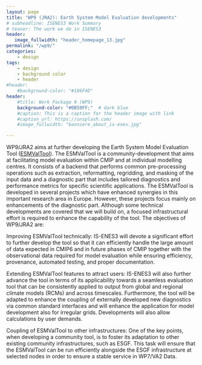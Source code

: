 ```yaml
---
layout: page
title: "WP9 (JRA2): Earth System Model Evaluation developments"
# subheadline: ISENES3 Work Summary
# teaser: The work we do in ISENES3
header:
   image_fullwidth: "header_homepage_13.jpg"
permalink: "/wp9/"
categories:
    - design
tags:
    - design
    - background color
    - header
#header:
    #background-color: "#186F4D"
header:
    #title: Work Package 9 (WP9)
    background-color: "#0B59FF;"  # dark blue
    #caption: This is a caption for the header image with link
    #caption_url: https://unsplash.com/
    #image_fullwidth: "banniere_about_is-enes.jpg"

---
```


WP9/JRA2 aims at further developing the Earth System Model Evaluation Tool ([ESMValTool](https://www.esmvaltool.org/)). The ESMValTool is a community-development that aims at facilitating model evaluation within CMIP and at individual modelling centres. It consists of a backend that performs common pre-processing operations such as extraction, reformatting, regridding, and masking of the input data and a diagnostic part that includes tailored diagnostics and performance metrics for specific scientific applications. The ESMValTool is developed in several projects which have enhanced synergies in this important research area in Europe. However, these projects focus mainly on enhancements of the diagnostic part. Although some technical developments are covered that we will build on, a focused infrastructural effort is required to enhance the capability of the tool. The objectives of WP9/JRA2 are:

Improving ESMValTool technically: IS-ENES3 will devote a significant effort to further develop the tool so that it can efficiently handle the large amount of data expected in CMIP6 and in future phases of CMIP together with the observational data required for model evaluation while ensuring efficiency, provenance, automated testing, and proper documentation.

Extending ESMValTool features to attract users: IS-ENES3 will also further advance the tool in terms of its applicability towards a seamless evaluation tool that can be consistently applied to output from global and regional climate models (RCMs) and across timescales. Furthermore, the tool will be adapted to enhance the coupling of externally developed new diagnostics via common standard interfaces and will enhance the application for model development also for irregular grids. Developments will also allow calculations by user demands.

Coupling of ESMValTool to other infrastructures: One of the key points, when developing a community tool, is to foster its adaptation to other existing community infrastructures, such as ESGF. This task will ensure that the ESMValTool can be run efficiently alongside the ESGF infrastructure at selected nodes in order to ensure a stable service in WP7/VA2 Data.
